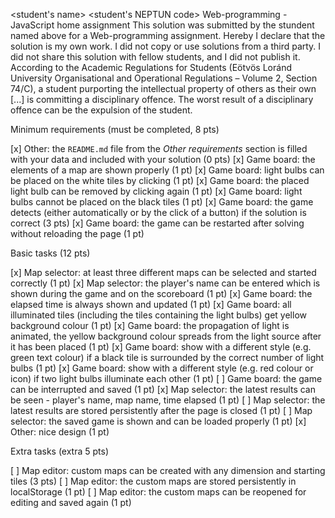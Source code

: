 <student's name> <Murad Sadigov>
<student's NEPTUN code> <B7GDFF>
Web-programming - JavaScript home assignment
This solution was submitted by the stundent named above for a Web-programming assignment.
Hereby I declare that the solution is my own work. I did not copy or use solutions from a third party. I did not share this solution with fellow students, and I did not publish it. 
According to the Academic Regulations for Students (Eötvös Loránd University Organisational and Operational Regulations – Volume 2, Section 74/C), a student purporting the intellectual property of others as their own [...] is committing a disciplinary offence.
The worst result of a disciplinary offence can be the expulsion of the student.

Minimum requirements (must be completed, 8 pts)

[x] Other: the `README.md` file from the *Other requirements* section is filled with your data and included with your solution (0 pts)
[x] Game board: the elements of a map are shown properly (1 pt)
[x] Game board: light bulbs can be placed on the white tiles by clicking (1 pt)
[x] Game board: the placed light bulb can be removed by clicking again (1 pt)
[x] Game board: light bulbs cannot be placed on the black tiles (1 pt)
[x] Game board: the game detects (either automatically or by the click of a button) if the solution is correct (3 pts)
[x] Game board: the game can be restarted after solving without reloading the page (1 pt)

Basic tasks (12 pts)

[x] Map selector: at least three different maps can be selected and started correctly (1 pt)
[x] Map selector: the player's name can be entered which is shown during the game and on the scoreboard (1 pt)
[x] Game board: the elapsed time is always shown and updated (1 pt)
[x] Game board: all illuminated tiles (including the tiles containing the light bulbs) get yellow background colour (1 pt)
[x] Game board: the propagation of light is animated, the yellow background colour spreads from the light source after it has been placed (1 pt)
[x] Game board: show with a different style (e.g. green text colour) if a black tile is surrounded by the correct number of light bulbs (1 pt)
[x] Game board: show with a different style (e.g. red colour or icon) if two light bulbs illuminate each other (1 pt)
[ ] Game board: the game can be interrupted and saved (1 pt)
[x] Map selector: the latest results can be seen - player's name, map name, time elapsed (1 pt)
[ ] Map selector: the latest results are stored persistently after the page is closed (1 pt)
[ ] Map selector: the saved game is shown and can be loaded properly (1 pt)
[x] Other: nice design (1 pt)

Extra tasks (extra 5 pts)

[ ] Map editor: custom maps can be created with any dimension and starting tiles (3 pts)
[ ] Map editor: the custom maps are stored persistently in localStorage (1 pt)
[ ] Map editor: the custom maps can be reopened for editing and saved again (1 pt)